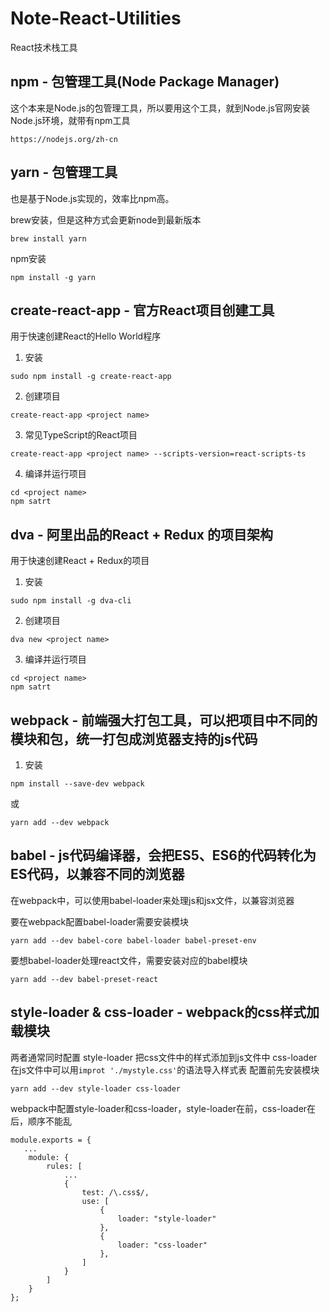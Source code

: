 # Note-React-Utilities
React技术栈工具

## npm - 包管理工具(Node Package Manager)
这个本来是Node.js的包管理工具，所以要用这个工具，就到Node.js官网安装Node.js环境，就带有npm工具
```
https://nodejs.org/zh-cn
```

## yarn - 包管理工具
也是基于Node.js实现的，效率比npm高。

brew安装，但是这种方式会更新node到最新版本
```
brew install yarn
```
npm安装
```
npm install -g yarn
```

## create-react-app - 官方React项目创建工具
用于快速创建React的Hello World程序
1. 安装
```
sudo npm install -g create-react-app
```
2. 创建项目
```
create-react-app <project name>
```
3. 常见TypeScript的React项目
```
create-react-app <project name> --scripts-version=react-scripts-ts
```
4. 编译并运行项目
```
cd <project name>
npm satrt
```

## dva - 阿里出品的React + Redux 的项目架构
用于快速创建React + Redux的项目
1. 安装
```
sudo npm install -g dva-cli
```
2. 创建项目
```
dva new <project name>
```
3. 编译并运行项目
```
cd <project name>
npm satrt
```

## webpack - 前端强大打包工具，可以把项目中不同的模块和包，统一打包成浏览器支持的js代码
1. 安装
```
npm install --save-dev webpack
```
或
```
yarn add --dev webpack
```

## babel - js代码编译器，会把ES5、ES6的代码转化为ES代码，以兼容不同的浏览器
在webpack中，可以使用babel-loader来处理js和jsx文件，以兼容浏览器

要在webpack配置babel-loader需要安装模块
```
yarn add --dev babel-core babel-loader babel-preset-env
```
要想babel-loader处理react文件，需要安装对应的babel模块
```
yarn add --dev babel-preset-react
```

## style-loader & css-loader - webpack的css样式加载模块
两者通常同时配置
style-loader 把css文件中的样式添加到js文件中
css-loader   在js文件中可以用`improt './mystyle.css'`的语法导入样式表
配置前先安装模块
```
yarn add --dev style-loader css-loader
```
webpack中配置style-loader和css-loader，style-loader在前，css-loader在后，顺序不能乱
```
module.exports = {
   ...
    module: {
        rules: [
            ...
            {
                test: /\.css$/,
                use: [
                    {
                        loader: "style-loader"
                    },
                    {
                        loader: "css-loader"
                    },
                ]
            }
        ]
    }
};
```
